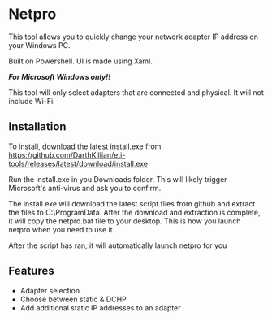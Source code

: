 
# Netpro

This tool allows you to quickly change your network adapter IP address on your Windows PC.

Built on Powershell. UI is made using Xaml.

***For Microsoft Windows only!!***


This tool will only select adapters that are connected and physical. It will not include Wi-Fi.
## Installation

To install, download the latest install.exe from https://github.com/DarthKillian/eti-tools/releases/latest/download/install.exe

Run the install.exe in you Downloads folder. This will likely trigger Microsoft's anti-virus and ask you to confirm.

The install.exe will download the latest script files from github and extract the files to C:\ProgramData. After the download and extraction is complete, it will copy the netpro.bat file to your desktop. This is how you launch netpro when you need to use it.

After the script has ran, it will automatically launch netpro for you
    
## Features

- Adapter selection
- Choose between static & DCHP
- Add additional static IP addresses to an adapter

